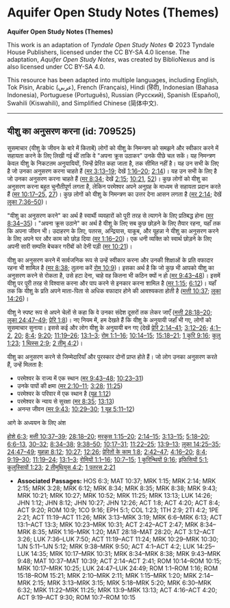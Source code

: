 # Aquifer Open Study Notes (Themes)

**Aquifer Open Study Notes (Themes)**

This work is an adaptation of *Tyndale Open Study Notes* © 2023 Tyndale House Publishers, licensed under the CC BY\-SA 4\.0 license. The adaptation, *Aquifer Open Study Notes*, was created by BiblioNexus and is also licensed under CC BY\-SA 4\.0\.

This resource has been adapted into multiple languages, including English, Tok Pisin, Arabic (عربي), French (Français), Hindi (हिंदी), Indonesian (Bahasa Indonesia), Portuguese (Português), Russian (Русский), Spanish (Español), Swahili (Kiswahili), and Simplified Chinese (简体中文).



--------------------------------

## यीशु का अनुसरण करना (id: 709525)

सुसमाचार (यीशु के जीवन के बारे में किताबें) लोगों को यीशु के निमन्त्रण को समझने और स्वीकार करने में सहायता करने के लिए लिखी गई थीं ताकि वे "अपना क्रूस उठाकर" उनके पीछे चल सकें। यह निमन्त्रण केवल यीशु के निकटतम अनुयायियों, जिन्हें प्रेरित कहा जाता है, तक सीमित नहीं है। यह उन सभी के लिए है जो उनका अनुसरण करना चाहते हैं ([मर 3:13–19](https://ref.ly/Mark3:13-Mark3:19); देखें [1:16–20](https://ref.ly/Mark1:16-Mark1:20); [2:14](https://ref.ly/Mark2:14))। यह उन सभी के लिए है जो उनका अनुसरण करना चाहते हैं ([मर 8:34](https://ref.ly/Mark8:34); देखें [2:15](https://ref.ly/Mark2:15); [10:21](https://ref.ly/Mark10:21), [52](https://ref.ly/Mark10:52))। कुछ लोगों को यीशु का अनुसरण करना बहुत चुनौतीपूर्ण लगता है, लेकिन परमेश्वर अपने अनुग्रह के माध्यम से सहायता प्रदान करते हैं ([मर 10:17–25,](https://ref.ly/Mark10:17-Mark10:25) [27](https://ref.ly/Mark10:27))। कुछ लोगों को यीशु के निमन्त्रण का उत्तर देना आसन लगता है ([मर 2:14](https://ref.ly/Mark2:14); देखें [लूका 7:36–50](https://ref.ly/Luke7:36-Luke7:50))। 

"यीशु का अनुसरण करने" का अर्थ है स्वार्थी व्यवहारों को पूरी तरह से त्यागने के लिए प्रतिबद्ध होना ([मर 8:34–35](https://ref.ly/Mark8:34-Mark8:35))। "अपना क्रूस उठाने" का अर्थ है यीशु के लिए सब कुछ छोड़ने के लिए तैयार रहना, यहाँ तक कि अपना जीवन भी। उदाहरण के लिए, पतरस, अन्द्रियास, याकूब, और यूहन्ना ने यीशु का अनुसरण करने के लिए अपने घर और काम को छोड़ दिया ([मर 1:16–20](https://ref.ly/Mark1:16-Mark1:20))। एक धनी व्यक्ति को स्वार्थ छोड़ने के लिए अपनी सारी सम्पत्ति बेचकर गरीबों को देनी पड़ी ([मर 10:21](https://ref.ly/Mark10:21))।

यीशु का अनुसरण करने में सार्वजनिक रूप से उन्हें स्वीकार करना और उनकी शिक्षाओं के प्रति वफादार रहना भी शामिल है ([मर 8:38](https://ref.ly/Mark8:38); तुलना करें [रोम 10:9](https://ref.ly/Rom10:9))। इसका अर्थ है कि जो कुछ भी आपको यीशु का अनुसरण करने से रोकता है, उसे हटा देना, चाहे वह कितना भी कठिन क्यों न हो ([मर 9:43–48](https://ref.ly/Mark9:43-Mark9:48))। इसमें यीशु पर पूरी तरह से विश्वास करना और पाप करने से इनकार करना शामिल है ([मर 1:15](https://ref.ly/Mark1:15); [6:12](https://ref.ly/Mark6:12))। यहाँ तक कि यीशु के प्रति अपने माता\-पिता से अधिक वफादार होने की आवश्यकता होती है ([मत्ती 10:37](https://ref.ly/Matt10:37); [लूका 14:26](https://ref.ly/Luke14:26))।

यीशु ने स्पष्ट रूप से अपने चेलों से कहा कि वे उनका संदेश दूसरों तक लेकर जाएँ ([मत्ती 28:18–20](https://ref.ly/Matt28:18-Matt28:20); [लूका 24:47–49](https://ref.ly/Luke24:47-Luke24:49); [प्रेरि 1:8](https://ref.ly/Acts1:8))। नए नियम में, हम देखते हैं कि यीशु के अनुयायी जहाँ भी गए, लोगों को सुसमाचार सुनाया। इससे कई और लोग यीशु के अनुयायी बन गए (देखें [प्रेरि 2:14–41](https://ref.ly/Acts2:14-Acts2:41); [3:12–26](https://ref.ly/Acts3:12-Acts3:26); [4:1–2](https://ref.ly/Acts4:1-Acts4:2), [20](https://ref.ly/Acts4:20); [8:4](https://ref.ly/Acts8:4); [9:20](https://ref.ly/Acts9:20); [11:19–26](https://ref.ly/Acts11:19-Acts11:26); [13:1–3](https://ref.ly/Acts13:1-Acts13:3); [रोम 1:1–16](https://ref.ly/Rom1:1-Rom1:16); [10:14–15](https://ref.ly/Rom10:14-Rom10:15); [15:18–21](https://ref.ly/Rom15:18-Rom15:21); [1 कुरि 9:16](https://ref.ly/1Cor9:16); [कुलु 1:23](https://ref.ly/Col1:23); [1 थिस्स 2:9](https://ref.ly/1Thess2:9); [2 तीमु 4:2](https://ref.ly/2Tim4:2))।

यीशु का अनुसरण करने से जिम्मेदारियाँ और पुरस्कार दोनों प्राप्त होते हैं। जो लोग उनका अनुसरण करते हैं, उन्हें मिलता है:

* परमेश्वर के राज्य में एक स्थान ([मर 9:43–48](https://ref.ly/Mark9:43-Mark9:48); [10:23–31](https://ref.ly/Mark10:23-Mark10:31))
* उनके पापों की क्षमा ([मर 2:10–11](https://ref.ly/Mark2:10-Mark2:11); [3:28](https://ref.ly/Mark3:28); [11:25](https://ref.ly/Mark11:25))
* परमेश्वर के परिवार में एक स्थान है ([यूह 1:12](https://ref.ly/John1:12))
* परमेश्वर के न्याय से सुरक्षा ([मर 8:35](https://ref.ly/Mark8:35); [13:13](https://ref.ly/Mark13:13))
* अनन्त जीवन ([मर 9:43](https://ref.ly/Mark9:43); [10:29–30](https://ref.ly/Mark10:29-Mark10:30); [1 यूह 5:11–12](https://ref.ly/1John5:11-1John5:12))

आगे के अध्ययन के लिए अंश

[होशे 6:3](https://ref.ly/Hos6:3); [मत्ती 10:37–39](https://ref.ly/Matt10:37-Matt10:39); [28:18–20](https://ref.ly/Matt28:18-Matt28:20); [मरकुस 1:15–20](https://ref.ly/Mark1:15-Mark1:20); [2:14–15](https://ref.ly/Mark2:14-Mark2:15); [3:13–15](https://ref.ly/Mark3:13-Mark3:15); [5:18–20](https://ref.ly/Mark5:18-Mark5:20); [6:6–13](https://ref.ly/Mark6:6-Mark6:13), [30–32](https://ref.ly/Mark6:30-Mark6:32); [8:34–38](https://ref.ly/Mark8:34-Mark8:38); [9:38–50](https://ref.ly/Mark9:38-Mark9:50); [10:17–31](https://ref.ly/Mark10:17-Mark10:31); [11:22–25](https://ref.ly/Mark11:22-Mark11:25); [13:9–13](https://ref.ly/Mark13:9-Mark13:13); [लूका 14:25–35](https://ref.ly/Luke14:25-Luke14:35); [24:47–49](https://ref.ly/Luke24:47-Luke24:49); [यूहन्ना 8:12](https://ref.ly/John8:12); [10:27](https://ref.ly/John10:27); [12:26](https://ref.ly/John12:26); [प्रेरितों के काम 1:8](https://ref.ly/Acts1:8); [2:42–47](https://ref.ly/Acts2:42-Acts2:47); [4:16–20](https://ref.ly/Acts4:16-Acts4:20); [8:4](https://ref.ly/Acts8:4); [9:19–30](https://ref.ly/Acts9:19-Acts9:30); [11:19–24](https://ref.ly/Acts11:19-Acts11:24); [13:1–3](https://ref.ly/Acts13:1-Acts13:3); [रोमियों 1:1–16](https://ref.ly/Rom1:1-Rom1:16); [10:7–15](https://ref.ly/Rom10:7-Rom10:15); [1 कुरिन्थियों 9:16](https://ref.ly/1Cor9:16); [इफिसियों 5:1](https://ref.ly/Eph5:1); [कुलुस्सियों 1:23](https://ref.ly/Col1:23); [2 तीमुथियुस 4:2](https://ref.ly/2Tim4:2); [1 पतरस 2:21](https://ref.ly/1Pet2:21)

* **Associated Passages:** HOS 6:3; MAT 10:37; MRK 1:15; MRK 2:14; MRK 2:15; MRK 3:28; MRK 6:12; MRK 8:34; MRK 8:35; MRK 8:38; MRK 9:43; MRK 10:21; MRK 10:27; MRK 10:52; MRK 11:25; MRK 13:13; LUK 14:26; JHN 1:12; JHN 8:12; JHN 10:27; JHN 12:26; ACT 1:8; ACT 4:20; ACT 8:4; ACT 9:20; ROM 10:9; 1CO 9:16; EPH 5:1; COL 1:23; 1TH 2:9; 2TI 4:2; 1PE 2:21; ACT 11:19–ACT 11:26; MRK 3:13–MRK 3:19; MRK 6:6–MRK 6:13; ACT 13:1–ACT 13:3; MRK 10:23–MRK 10:31; ACT 2:42–ACT 2:47; MRK 8:34–MRK 8:35; MRK 1:16–MRK 1:20; MAT 28:18–MAT 28:20; ACT 3:12–ACT 3:26; LUK 7:36–LUK 7:50; ACT 11:19–ACT 11:24; MRK 10:29–MRK 10:30; 1JN 5:11–1JN 5:12; MRK 9:38–MRK 9:50; ACT 4:1–ACT 4:2; LUK 14:25–LUK 14:35; MRK 10:17–MRK 10:31; MRK 8:34–MRK 8:38; MRK 9:43–MRK 9:48; MAT 10:37–MAT 10:39; ACT 2:14–ACT 2:41; ROM 10:14–ROM 10:15; MRK 10:17–MRK 10:25; LUK 24:47–LUK 24:49; ROM 1:1–ROM 1:16; ROM 15:18–ROM 15:21; MRK 2:10–MRK 2:11; MRK 1:15–MRK 1:20; MRK 2:14–MRK 2:15; MRK 3:13–MRK 3:15; MRK 5:18–MRK 5:20; MRK 6:30–MRK 6:32; MRK 11:22–MRK 11:25; MRK 13:9–MRK 13:13; ACT 4:16–ACT 4:20; ACT 9:19–ACT 9:30; ROM 10:7–ROM 10:15

